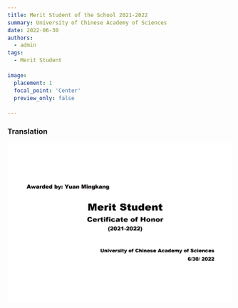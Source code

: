 ```yaml
---
title: Merit Student of the School 2021-2022
summary: University of Chinese Academy of Sciences
date: 2022-06-30
authors:
  - admin
tags:
  - Merit Student

image:
  placement: 1
  focal_point: 'Center'
  preview_only: false
  
---
```



### Translation
![](./22en.png)



